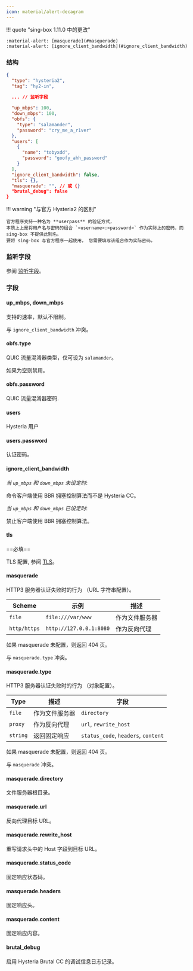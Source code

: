 ```yaml
---
icon: material/alert-decagram
---
```


!!! quote "sing-box 1.11.0 中的更改"

    :material-alert: [masquerade](#masquerade)  
    :material-alert: [ignore_client_bandwidth](#ignore_client_bandwidth)

### 结构

```json
{
  "type": "hysteria2",
  "tag": "hy2-in",
  
  ... // 监听字段

  "up_mbps": 100,
  "down_mbps": 100,
  "obfs": {
    "type": "salamander",
    "password": "cry_me_a_r1ver"
  },
  "users": [
    {
      "name": "tobyxdd",
      "password": "goofy_ahh_password"
    }
  ],
  "ignore_client_bandwidth": false,
  "tls": {},
  "masquerade": "", // 或 {}
  "brutal_debug": false
}
```

!!! warning "与官方 Hysteria2 的区别"

    官方程序支持一种名为 **userpass** 的验证方式，
    本质上上是将用户名与密码的组合 `<username>:<password>` 作为实际上的密码，而 sing-box 不提供此别名。
    要将 sing-box 与官方程序一起使用， 您需要填写该组合作为实际密码。

### 监听字段

参阅 [监听字段](/zh/configuration/shared/listen/)。

### 字段

#### up_mbps, down_mbps

支持的速率，默认不限制。

与 `ignore_client_bandwidth` 冲突。

#### obfs.type

QUIC 流量混淆器类型，仅可设为 `salamander`。

如果为空则禁用。

#### obfs.password

QUIC 流量混淆器密码.

#### users

Hysteria 用户

#### users.password

认证密码。

#### ignore_client_bandwidth

*当 `up_mbps` 和 `down_mbps` 未设定时*:

命令客户端使用 BBR 拥塞控制算法而不是 Hysteria CC。

*当 `up_mbps` 和 `down_mbps` 已设定时*:

禁止客户端使用 BBR 拥塞控制算法。

#### tls

==必填==

TLS 配置, 参阅 [TLS](/zh/configuration/shared/tls/#inbound)。

#### masquerade

HTTP3 服务器认证失败时的行为 （URL 字符串配置）。

| Scheme       | 示例                      | 描述      |
|--------------|-------------------------|---------|
| `file`       | `file:///var/www`       | 作为文件服务器 |
| `http/https` | `http://127.0.0.1:8080` | 作为反向代理  |

如果 masquerade 未配置，则返回 404 页。

与 `masquerade.type` 冲突。

#### masquerade.type

HTTP3 服务器认证失败时的行为 （对象配置）。

| Type     | 描述      | 字段                                  |
|----------|---------|-------------------------------------|
| `file`   | 作为文件服务器 | `directory`                         |
| `proxy`  | 作为反向代理  | `url`, `rewrite_host`               |
| `string` | 返回固定响应  | `status_code`, `headers`, `content` |

如果 masquerade 未配置，则返回 404 页。

与 `masquerade` 冲突。

#### masquerade.directory

文件服务器根目录。

#### masquerade.url

反向代理目标 URL。

#### masquerade.rewrite_host

重写请求头中的 Host 字段到目标 URL。

#### masquerade.status_code

固定响应状态码。

#### masquerade.headers

固定响应头。

#### masquerade.content

固定响应内容。

#### brutal_debug

启用 Hysteria Brutal CC 的调试信息日志记录。
